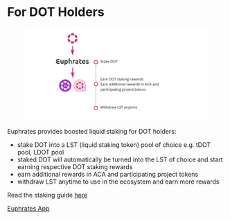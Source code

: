 # For DOT Holders

<figure><img src="../.gitbook/assets/Screenshot 2023-09-07 at 11.53.17 AM.png" alt=""><figcaption></figcaption></figure>

Euphrates provides boosted liquid staking for DOT holders:

* stake DOT into a LST (liquid staking token) pool of choice e.g. tDOT pool, LDOT pool
* staked DOT will automatically be turned into the LST of choice and start earning respective DOT staking rewards
* earn additional rewards in ACA and participating project tokens
* withdraw LST anytime to use in the ecosystem and earn more rewards

Read the staking guide [here](../how-to-guides/use-euphrates/stake-dot.md)

[Euphrates App](https://farm.acala.network)
